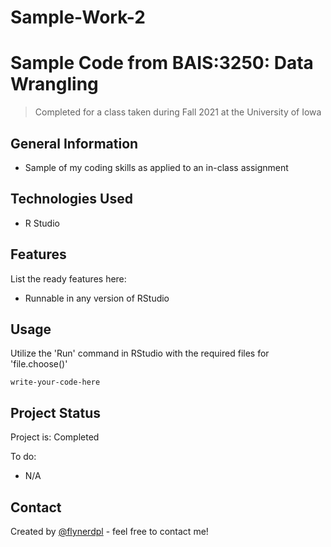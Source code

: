 # Sample-Work-2

# Sample Code from BAIS:3250: Data Wrangling
> Completed for a class taken during Fall 2021 at the University of Iowa

## General Information
- Sample of my coding skills as applied to an in-class assignment

## Technologies Used
- R Studio

## Features
List the ready features here:
- Runnable in any version of RStudio

## Usage
Utilize the 'Run' command in RStudio with the required files for 'file.choose()'

`write-your-code-here`


## Project Status
Project is: Completed

To do:
- N/A



## Contact
Created by [@flynerdpl](https://www.flynerd.pl/) - feel free to contact me!

